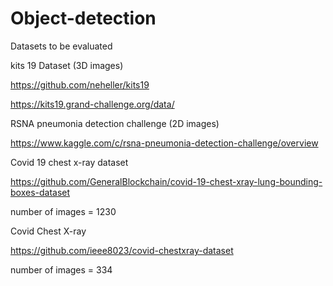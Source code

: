# Object-detection

Datasets to be evaluated

kits 19 Dataset (3D images)

https://github.com/neheller/kits19

https://kits19.grand-challenge.org/data/

RSNA pneumonia detection challenge (2D images)

https://www.kaggle.com/c/rsna-pneumonia-detection-challenge/overview

Covid 19 chest x-ray dataset

https://github.com/GeneralBlockchain/covid-19-chest-xray-lung-bounding-boxes-dataset

number of images = 1230

Covid Chest X-ray

https://github.com/ieee8023/covid-chestxray-dataset

number of images = 334

